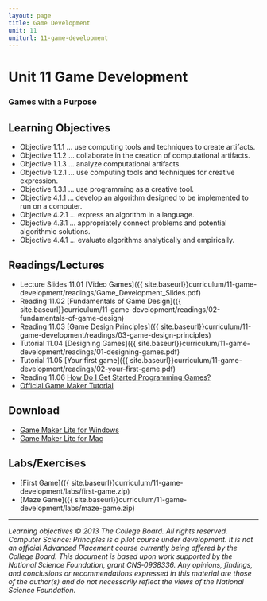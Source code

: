```yaml
---
layout: page
title: Game Development
unit: 11
uniturl: 11-game-development
---
```


Unit 11 Game Development
=========================
### Games with a Purpose



Learning Objectives
-------------------
* Objective 1.1.1 … use computing tools and techniques to create artifacts.
* Objective 1.1.2 … collaborate in the creation of computational artifacts.
* Objective 1.1.3 … analyze computational artifacts.
* Objective 1.2.1 … use computing tools and techniques for creative expression.
* Objective 1.3.1 … use programming as a creative tool.
* Objective 4.1.1 … develop an algorithm designed to be implemented to run on a computer.
* Objective 4.2.1 … express an algorithm in a language.
* Objective 4.3.1 … appropriately connect problems and potential algorithmic solutions.
* Objective 4.4.1 … evaluate algorithms analytically and empirically.

Readings/Lectures
-----------------
 * Lecture Slides 11.01 [Video Games]({{ site.baseurl}}curriculum/11-game-development/readings/Game_Development_Slides.pdf)
 * Reading 11.02 [Fundamentals of Game Design]({{ site.baseurl}}curriculum/11-game-development/readings/02-fundamentals-of-game-design)
 * Reading 11.03 [Game Design Principles]({{ site.baseurl}}curriculum/11-game-development/readings/03-game-design-principles)
 * Tutorial 11.04 [Designing Games]({{ site.baseurl}}curriculum/11-game-development/readings/01-designing-games.pdf)
 * Tutorial 11.05 [Your first game]({{ site.baseurl}}curriculum/11-game-development/readings/02-your-first-game.pdf)
 * Reading 11.06 [How Do I Get Started Programming Games?](http://www.gamasutra.com/blogs/TommyRefenes/20130107/184432/)
 * [Official Game Maker Tutorial](http://sandbox.yoyogames.com/make/tutorials)

Download
--------
 * [Game Maker Lite for Windows](http://www.yoyogames.com/gamemaker/windows)
 * [Game Maker Lite for Mac](http://www.yoyogames.com/gamemaker/mac)

Labs/Exercises
--------------
 * [First Game]({{ site.baseurl}}curriculum/11-game-development/labs/first-game.zip)
 * [Maze Game]({{ site.baseurl}}curriculum/11-game-development/labs/maze-game.zip)

---
*Learning objectives © 2013 The College Board. All rights reserved. Computer Science: Principles is a pilot course under development. It is not an official Advanced Placement course currently being offered by the College Board. This document is based upon work supported by the National Science Foundation, grant CNS‐0938336. Any opinions, findings, and conclusions or recommendations expressed in this material are those of the author(s) and do not necessarily reflect the views of the National Science Foundation.*
